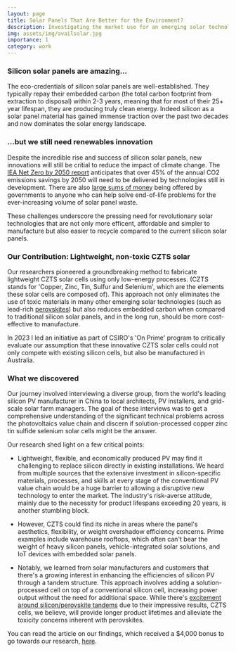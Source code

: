 ```yaml
---
layout: page
title: Solar Panels That Are Better for the Environment?
description: Investigating the market use for an emerging solar technology
img: assets/img/availsolar.jpg
importance: 1
category: work
---
```


### Silicon solar panels are amazing...
The eco-credentials of silicon solar panels are well-established. They typically repay their embedded carbon (the total carbon footprint from extraction to disposal) within 2-3 years, meaning that for most of their 25+ year lifespan, they are producing truly clean energy. Indeed silicon as a solar panel material has gained immense traction over the past two decades and now dominates the solar energy landscape.

### ...but we still need renewables innovation
Despite the incredible rise and success of silicon solar panels, new innovations will still be critial to reduce the impact of climate change. The [IEA Net Zero by 2050 report](https://www.iea.org/reports/net-zero-by-2050) anticipates that over 45% of the annual CO2 emissions savings by 2050 will need to be delivered by technologies still in development. There are also [large sums of money](https://breakthroughvictoria.com/breakthrough-victoria-challenge/) being offered by governments to anyone who can help solve end-of-life problems for the ever-increasing volume of solar panel waste.

These challenges underscore the pressing need for revolutionary solar technologies that are not only more efficent, affordable and simpler to manufacture but also easier to recycle compared to the current silicon solar panels.

### Our Contribution: Lightweight, non-toxic CZTS solar
Our researchers pioneered a groundbreaking method to fabricate lightweight CZTS solar cells using only low-energy processes. (CZTS stands for 'Copper, Zinc, Tin, Sulfur and Selenium', which are the elements these solar cells are composed of). This approach not only eliminates the use of toxic materials in many other emerging solar technologies (such as lead-rich [perovskites](https://www.nature.com/articles/s41467-019-13910-y)) but also reduces embedded carbon when compared to traditional silicon solar panels, and in the long run, should be more cost-effective to manufacture.

In 2023 I led an initiative as part of CSIRO's 'On Prime' program to critically evaluate our assumption that these innovative CZTS solar cells could not only compete with existing silicon cells, but also be manufactured in Australia.

### What we discovered
Our journey involved interviewing a diverse group, from the world's leading silicon PV manufacturer in China to local architects, PV installers, and grid-scale solar farm managers. The goal of these interviews was to get a comprehensive understanding of the significant technical problems across the photovoltaics value chain and discern if solution-processed copper zinc tin sulfide selenium solar cells might be the answer.

Our research shed light on a few critical points:

 - Lightweight, flexible, and economically produced PV may find it challenging to replace silicon directly in existing installations. We heard from multiple sources that the extensive investment in silicon-specific materials, processes, and skills at every stage of the conventional PV value chain would be a huge barrier to allowing a disruptive new technology to enter the market. The industry's risk-averse attitude, mainly due to the necessity for product lifespans exceeding 20 years, is another stumbling block.

- However, CZTS could find its niche in areas where the panel's aesthetics, flexibility, or weight overshadow efficiency concerns. Prime examples include warehouse rooftops, which often can't bear the weight of heavy silicon panels, vehicle-integrated solar solutions, and IoT devices with embedded solar panels.

- Notably, we learned from solar manufacturers and customers that there's a growing interest in enhancing the efficiencies of silicon PV through a tandem structure. This approach involves adding a solution-processed cell on top of a conventional silicon cell, increasing power output without the need for additional space. While there's [excitement around silicon/perovskite tandems](https://www.theguardian.com/environment/2023/jul/06/revolutionary-solar-power-cell-innovations-break-key-energy-threshold) due to their impressive results, CZTS cells, we believe, will provide longer product lifetimes and alleviate the toxicity concerns inherent with perovskites.

You can read the article on our findings, which received a $4,000 bonus to go towards our research, [here](https://excitonscience.com/news/avail-solar-receive-csiro-bonus).